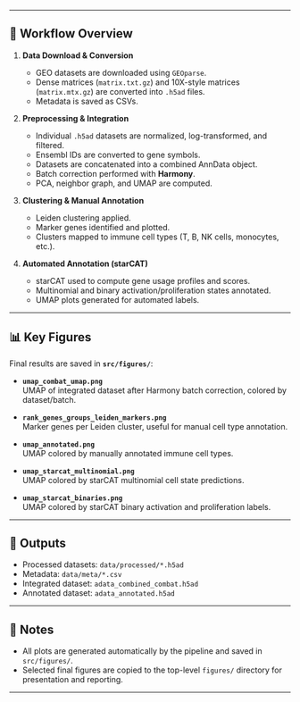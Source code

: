 
---

## 🚀 Workflow Overview

1. **Data Download & Conversion**  
   - GEO datasets are downloaded using `GEOparse`.  
   - Dense matrices (`matrix.txt.gz`) and 10X-style matrices (`matrix.mtx.gz`) are converted into `.h5ad` files.  
   - Metadata is saved as CSVs.

2. **Preprocessing & Integration**  
   - Individual `.h5ad` datasets are normalized, log-transformed, and filtered.  
   - Ensembl IDs are converted to gene symbols.  
   - Datasets are concatenated into a combined AnnData object.  
   - Batch correction performed with **Harmony**.  
   - PCA, neighbor graph, and UMAP are computed.

3. **Clustering & Manual Annotation**  
   - Leiden clustering applied.  
   - Marker genes identified and plotted.  
   - Clusters mapped to immune cell types (T, B, NK cells, monocytes, etc.).

4. **Automated Annotation (starCAT)**  
   - starCAT used to compute gene usage profiles and scores.  
   - Multinomial and binary activation/proliferation states annotated.  
   - UMAP plots generated for automated labels.

---

## 📊 Key Figures

Final results are saved in **`src/figures/`**:

- **`umap_combat_umap.png`**  
  UMAP of integrated dataset after Harmony batch correction, colored by dataset/batch.  

- **`rank_genes_groups_leiden_markers.png`**  
  Marker genes per Leiden cluster, useful for manual cell type annotation.  

- **`umap_annotated.png`**  
  UMAP colored by manually annotated immune cell types.  

- **`umap_starcat_multinomial.png`**  
  UMAP colored by starCAT multinomial cell state predictions.  

- **`umap_starcat_binaries.png`**  
  UMAP colored by starCAT binary activation and proliferation labels.  

---

## 💾 Outputs

- Processed datasets: `data/processed/*.h5ad`  
- Metadata: `data/meta/*.csv`  
- Integrated dataset: `adata_combined_combat.h5ad`  
- Annotated dataset: `adata_annotated.h5ad`  

---

## 📌 Notes

- All plots are generated automatically by the pipeline and saved in `src/figures/`.  
- Selected final figures are copied to the top-level `figures/` directory for presentation and reporting.  

---

